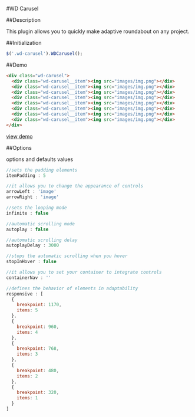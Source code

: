 #WD Carusel

##Description

This plugin allows you to quickly make adaptive roundabout on any project.

##Initialization

````javaScript
$('.wd-carusel').WDCarusel();
````

##Demo
````html
<div class="wd-carusel">
  <div class="wd-carusel__item"><img src="images/img.png"></div>
  <div class="wd-carusel__item"><img src="images/img.png"></div>
  <div class="wd-carusel__item"><img src="images/img.png"></div>
  <div class="wd-carusel__item"><img src="images/img.png"></div>
  <div class="wd-carusel__item"><img src="images/img.png"></div>
  <div class="wd-carusel__item"><img src="images/img.png"></div>
  <div class="wd-carusel__item"><img src="images/img.png"></div>
  <div class="wd-carusel__item"><img src="images/img.png"></div>
</div>
````
[view demo](https://codepen.io/Zveromag/pen/PbRMVd)

##Options

options and defaults values

````javaScript
//sets the padding elements
itemPadding : 5

//it allows you to change the appearance of controls
arrowLeft : 'image'
arrowRight : 'image'

//sets the looping mode
infinite : false

//automatic scrolling mode
autoplay : false

//automatic scrolling delay
autoplayDelay : 3000

//stops the automatic scrolling when you hover
stopInHover : false

//it allows you to set your container to integrate controls
containerNav : ''

//defines the behavior of elements in adaptability
responsive : [
  {
    breakpoint: 1170,
    items: 5
  },
  {
    breakpoint: 960,
    items: 4
  },
  {
    breakpoint: 768,
    items: 3
  },
  {
    breakpoint: 480,
    items: 2
  },
  {
    breakpoint: 320,
    items: 1
  }
]
````
